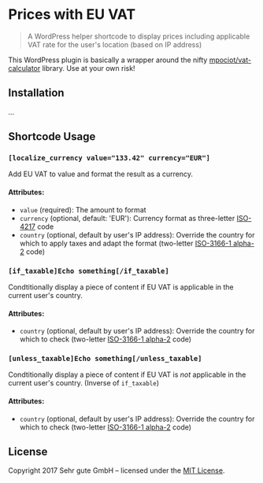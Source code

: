 # Prices with EU VAT
> A WordPress helper shortcode to display prices including applicable VAT rate for the user's location (based on IP address)

This WordPress plugin is basically a wrapper around the nifty [mpociot/vat-calculator](https://github.com/mpociot/vat-calculator) library. Use at your own risk!

## Installation

…

## Shortcode Usage

### `[localize_currency value="133.42" currency="EUR"]`
Add EU VAT to value and format the result as a currency.
#### Attributes:
- `value` (required): The amount to format
- `currency` (optional, default: 'EUR'): Currency format as three-letter [ISO-4217](https://en.wikipedia.org/wiki/ISO_4217) code
- `country` (optional, default by user's IP address): Override the country for which to apply taxes and adapt the format (two-letter [ISO-3166-1 alpha-2](https://en.wikipedia.org/wiki/ISO_3166-1_alpha-2) code)

### `[if_taxable]Echo something[/if_taxable]`
Condtitionally display a piece of content if EU VAT is applicable in the current user's country.
#### Attributes:
- `country` (optional, default by user's IP address): Override the country for which to check (two-letter [ISO-3166-1 alpha-2](https://en.wikipedia.org/wiki/ISO_3166-1_alpha-2) code)

### `[unless_taxable]Echo something[/unless_taxable]`
Condtitionally display a piece of content if EU VAT is *not* applicable in the current user's country. (Inverse of `if_taxable`)
#### Attributes:
- `country` (optional, default by user's IP address): Override the country for which to check (two-letter [ISO-3166-1 alpha-2](https://en.wikipedia.org/wiki/ISO_3166-1_alpha-2) code)


## License

Copyright 2017 Sehr gute GmbH – licensed under the [MIT License](LICENSE.md).
